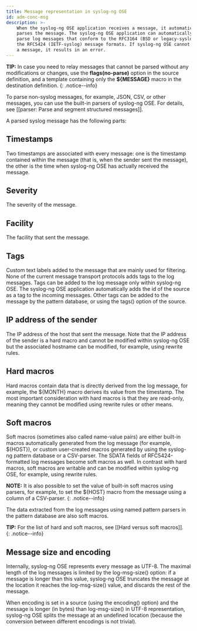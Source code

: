 ```yaml
---
title: Message representation in syslog-ng OSE
id: adm-conc-msg
description: >-
    When the syslog-ng OSE application receives a message, it automatically
    parses the message. The syslog-ng OSE application can automatically
    parse log messages that conform to the RFC3164 (BSD or legacy-syslog) or
    the RFC5424 (IETF-syslog) message formats. If syslog-ng OSE cannot parse
    a message, it results in an error.
---
```


**TIP:** In case you need to relay messages that cannot be parsed without
any modifications or changes, use the **flags(no-parse)** option in the
source definition, and a template containing only the **\${MESSAGE}**
macro in the destination definition.
{: .notice--info}

To parse non-syslog messages, for example, JSON, CSV, or other messages,
you can use the built-in parsers of syslog-ng OSE. For details, see
[[parser: Parse and segment structured messages]].

A parsed syslog message has the following parts:

## Timestamps

Two timestamps are associated with every message: one is the
timestamp contained within the message (that is, when the sender
sent the message), the other is the time when syslog-ng OSE has
actually received the message.

## Severity

The severity of the message.

## Facility

The facility that sent the message.

## Tags

Custom text labels added to the message that are mainly used for
filtering. None of the current message transport protocols adds tags
to the log messages. Tags can be added to the log message only
within syslog-ng OSE. The syslog-ng OSE application automatically
adds the id of the source as a tag to the incoming messages. Other
tags can be added to the message by the pattern database, or using
the tags() option of the source.

## IP address of the sender

The IP address of the host that sent the message. Note that the IP
address of the sender is a hard macro and cannot be modified within
syslog-ng OSE but the associated hostname can be modified, for
example, using rewrite rules.

## Hard macros

Hard macros contain data that is directly derived from the log
message, for example, the \${MONTH} macro derives its value from the
timestamp. The most important consideration with hard macros is that
they are read-only, meaning they cannot be modified using rewrite
rules or other means.

## Soft macros

Soft macros (sometimes also called name-value pairs) are either
built-in macros automatically generated from the log message (for
example, \${HOST}), or custom user-created macros generated by using
the syslog-ng pattern database or a CSV-parser. The SDATA fields of
RFC5424-formatted log messages become soft macros as well. In
contrast with hard macros, soft macros are writable and can be
modified within syslog-ng OSE, for example, using rewrite rules.

**NOTE:** It is also possible to set the value of built-in soft macros
using parsers, for example, to set the \${HOST} macro from the
message using a column of a CSV-parser.
{: .notice--info}

The data extracted from the log messages using named pattern parsers
in the pattern database are also soft macros.

**TIP:** For the list of hard and soft macros, see
[[Hard versus soft macros]].  
{: .notice--info}

## Message size and encoding

Internally, syslog-ng OSE represents every message as UTF-8. The maximal
length of the log messages is limited by the log-msg-size() option: if a
message is longer than this value, syslog-ng OSE truncates the message
at the location it reaches the log-msg-size() value, and discards the
rest of the message.

When encoding is set in a source (using the encoding() option) and the
message is longer (in bytes) than log-msg-size() in UTF-8
representation, syslog-ng OSE splits the message at an undefined
location (because the conversion between different encodings is not
trivial).
